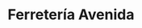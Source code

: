 ---
title: "Ferretería Avenida"
url: /ciudad-autonoma-de-buenos-aires/ferreteria-avenida-avenida-juan-bautista-alberdi/
shop: Eisenwaren
---